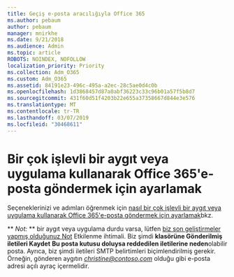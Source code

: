 ```yaml
---
title: Geçiş e-posta aracılığıyla Office 365
ms.author: pebaum
author: pebaum
manager: mnirkhe
ms.date: 9/21/2018
ms.audience: Admin
ms.topic: article
ROBOTS: NOINDEX, NOFOLLOW
localization_priority: Priority
ms.collection: Adm_O365
ms.custom: Adm_O365
ms.assetid: 84191e23-496c-495a-a2ec-28c5ae0d4c0b
ms.openlocfilehash: 1d3868457d87a0abf36223c33c96b01a57f5b8d7
ms.sourcegitcommit: 431f60d51f4203b22e655a37358667d844e3e576
ms.translationtype: MT
ms.contentlocale: tr-TR
ms.lasthandoff: 03/07/2019
ms.locfileid: "30468611"
---
```

# <a name="set-up-a-multifunction-device-or-application-to-send-email-using-office-365"></a>Bir çok işlevli bir aygıt veya uygulama kullanarak Office 365'e-posta göndermek için ayarlamak

Seçeneklerinizi ve adımları öğrenmek için [nasıl bir çok işlevli bir aygıt veya uygulama kullanarak Office 365'e-posta göndermek için ayarlamak](https://support.office.com/article/69f58e99-c550-4274-ad18-c805d654b4c4)bkz.
  
 ** *Not:* ** bir aygıt veya uygulama durdu varsa, lütfen [biz son geliştirmeler yapmış olduğunuz Not](https://support.microsoft.com/help/4458479/) Etkilenme ihtimali. Biz şimdi **klasörüne Gönderilmiş iletileri Kaydet** **Bu posta kutusu doluysa reddedilen iletilerine neden**olabilir posta. Ayrıca, biz şimdi iletileri SMTP belirtimleri biçimlendirilmiş gerekir. Örneğin, gönderen aygıtın *christine@contoso.com* olduğu gibi e-posta adresi açılı ayraç içermelidir. 
  

